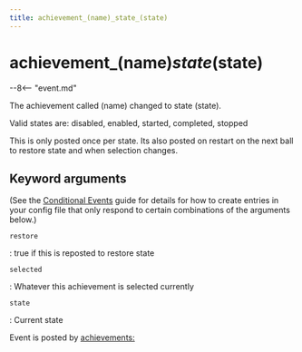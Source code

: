 ```yaml
---
title: achievement_(name)_state_(state)
---
```


# achievement_(name)_state_(state)


--8<-- "event.md"

The achievement called (name) changed to state (state).

Valid states are: disabled, enabled, started, completed, stopped

This is only posted once per state. Its also posted on restart on the
next ball to restore state and when selection changes.

## Keyword arguments

(See the [Conditional Events](overview/conditional.md)
guide for details for how to create entries in your config file that
only respond to certain combinations of the arguments below.)

`restore`

:   true if this is reposted to restore state

`selected`

:   Whatever this achievement is selected currently

`state`

:   Current state

Event is posted by [achievements:](../config/achievements.md)
